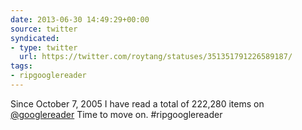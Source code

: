 ```yaml
---
date: 2013-06-30 14:49:29+00:00
source: twitter
syndicated:
- type: twitter
  url: https://twitter.com/roytang/statuses/351351791226589187/
tags:
- ripgooglereader
---
```


Since October 7, 2005 I have read a total of 222,280 items on [@googlereader](https://twitter.com/googlereader/) Time to move on. #ripgooglereader